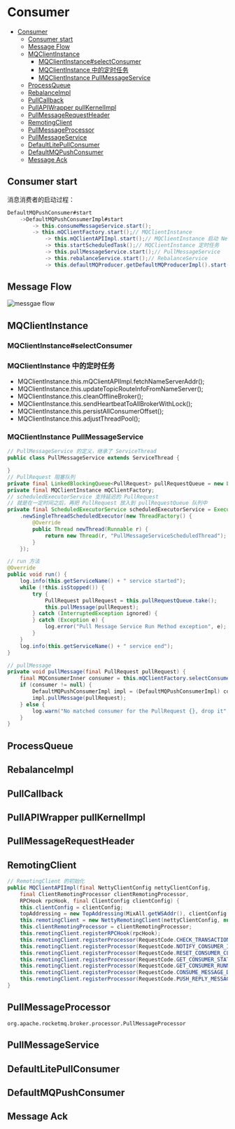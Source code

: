 # Consumer

- [Consumer](#consumer)
  - [Consumer start](#consumer-start)
  - [Message Flow](#message-flow)
  - [MQClientInstance](#mqclientinstance)
    - [MQClientInstance#selectConsumer](#mqclientinstanceselectconsumer)
    - [MQClientInstance 中的定时任务](#mqclientinstance-中的定时任务)
    - [MQClientInstance PullMessageService](#mqclientinstance-pullmessageservice)
  - [ProcessQueue](#processqueue)
  - [RebalanceImpl](#rebalanceimpl)
  - [PullCallback](#pullcallback)
  - [PullAPIWrapper pullKernelImpl](#pullapiwrapper-pullkernelimpl)
  - [PullMessageRequestHeader](#pullmessagerequestheader)
  - [RemotingClient](#remotingclient)
  - [PullMessageProcessor](#pullmessageprocessor)
  - [PullMessageService](#pullmessageservice)
  - [DefaultLitePullConsumer](#defaultlitepullconsumer)
  - [DefaultMQPushConsumer](#defaultmqpushconsumer)
  - [Message Ack](#message-ack)

## Consumer start

消息消费者的启动过程：

```java
DefaultMQPushConsumer#start
    ->DefaultMQPushConsumerImpl#start
        -> this.consumeMessageService.start();
        -> this.mQClientFactory.start();// MQClientInstance
            -> this.mQClientAPIImpl.start();// MQClientInstance 启动 Netty client
            -> this.startScheduledTask();// MQClientInstance 定时任务
            -> this.pullMessageService.start();// PullMessageService 
            -> this.rebalanceService.start();// RebalanceService
            -> this.defaultMQProducer.getDefaultMQProducerImpl().start(false);
```

## Message Flow

![messgae flow](images/rocketmq-messgae-flow.png)

## MQClientInstance

### MQClientInstance#selectConsumer

### MQClientInstance 中的定时任务

- MQClientInstance.this.mQClientAPIImpl.fetchNameServerAddr();
- MQClientInstance.this.updateTopicRouteInfoFromNameServer();
- MQClientInstance.this.cleanOfflineBroker();
- MQClientInstance.this.sendHeartbeatToAllBrokerWithLock();
- MQClientInstance.this.persistAllConsumerOffset();
- MQClientInstance.this.adjustThreadPool();

### MQClientInstance PullMessageService

```java
// PullMessageService 的定义，继承了 ServiceThread
public class PullMessageService extends ServiceThread {

}
// PullRequest 阻塞队列
private final LinkedBlockingQueue<PullRequest> pullRequestQueue = new LinkedBlockingQueue<PullRequest>();
private final MQClientInstance mQClientFactory;
// scheduledExecutorService 支持延迟的 PullRequest 
// 就是在一定时间之后，再把 PullRequest 放入到 pullRequestQueue 队列中
private final ScheduledExecutorService scheduledExecutorService = Executors
    .newSingleThreadScheduledExecutor(new ThreadFactory() {
        @Override
        public Thread newThread(Runnable r) {
            return new Thread(r, "PullMessageServiceScheduledThread");
        }
    });

// run 方法
@Override
public void run() {
    log.info(this.getServiceName() + " service started");
    while (!this.isStopped()) {
        try {
            PullRequest pullRequest = this.pullRequestQueue.take();
            this.pullMessage(pullRequest);
        } catch (InterruptedException ignored) {
        } catch (Exception e) {
            log.error("Pull Message Service Run Method exception", e);
        }
    }
    log.info(this.getServiceName() + " service end");
}

// pullMessage
private void pullMessage(final PullRequest pullRequest) {
    final MQConsumerInner consumer = this.mQClientFactory.selectConsumer(pullRequest.getConsumerGroup());
    if (consumer != null) {
        DefaultMQPushConsumerImpl impl = (DefaultMQPushConsumerImpl) consumer;
        impl.pullMessage(pullRequest);
    } else {
        log.warn("No matched consumer for the PullRequest {}, drop it", pullRequest);
    }
}
```

## ProcessQueue

## RebalanceImpl

## PullCallback

## PullAPIWrapper pullKernelImpl

## PullMessageRequestHeader

## RemotingClient

```java
// RemotingClient 的初始化
public MQClientAPIImpl(final NettyClientConfig nettyClientConfig,
    final ClientRemotingProcessor clientRemotingProcessor,
    RPCHook rpcHook, final ClientConfig clientConfig) {
    this.clientConfig = clientConfig;
    topAddressing = new TopAddressing(MixAll.getWSAddr(), clientConfig.getUnitName());
    this.remotingClient = new NettyRemotingClient(nettyClientConfig, null);
    this.clientRemotingProcessor = clientRemotingProcessor;
    this.remotingClient.registerRPCHook(rpcHook);
    this.remotingClient.registerProcessor(RequestCode.CHECK_TRANSACTION_STATE, this.clientRemotingProcessor, null);
    this.remotingClient.registerProcessor(RequestCode.NOTIFY_CONSUMER_IDS_CHANGED, this.clientRemotingProcessor, null);
    this.remotingClient.registerProcessor(RequestCode.RESET_CONSUMER_CLIENT_OFFSET, this.clientRemotingProcessor, null);
    this.remotingClient.registerProcessor(RequestCode.GET_CONSUMER_STATUS_FROM_CLIENT, this.clientRemotingProcessor, null);
    this.remotingClient.registerProcessor(RequestCode.GET_CONSUMER_RUNNING_INFO, this.clientRemotingProcessor, null);
    this.remotingClient.registerProcessor(RequestCode.CONSUME_MESSAGE_DIRECTLY, this.clientRemotingProcessor, null);
    this.remotingClient.registerProcessor(RequestCode.PUSH_REPLY_MESSAGE_TO_CLIENT, this.clientRemotingProcessor, null);
}
```

## PullMessageProcessor

`org.apache.rocketmq.broker.processor.PullMessageProcessor`

## PullMessageService

## DefaultLitePullConsumer

## DefaultMQPushConsumer

## Message Ack
